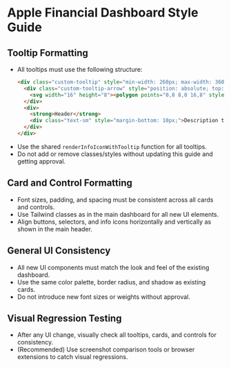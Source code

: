 # Apple Financial Dashboard Style Guide

## Tooltip Formatting
- All tooltips must use the following structure:
  ```html
  <div class="custom-tooltip" style="min-width: 260px; max-width: 360px; font-size: 1rem; font-weight: 400; padding: 16px 20px;">
    <div class="custom-tooltip-arrow" style="position: absolute; top: -8px; left: 50%; transform: translateX(-50%);">
      <svg width="16" height="8"><polygon points="0,8 8,0 16,8" style="fill:#222;"/></svg>
    </div>
    <div>
      <strong>Header</strong>
      <div class="text-sm" style="margin-bottom: 10px;">Description text here.</div>
    </div>
  </div>
  ```
- Use the shared `renderInfoIconWithTooltip` function for all tooltips.
- Do not add or remove classes/styles without updating this guide and getting approval.

## Card and Control Formatting
- Font sizes, padding, and spacing must be consistent across all cards and controls.
- Use Tailwind classes as in the main dashboard for all new UI elements.
- Align buttons, selectors, and info icons horizontally and vertically as shown in the main header.

## General UI Consistency
- All new UI components must match the look and feel of the existing dashboard.
- Use the same color palette, border radius, and shadow as existing cards.
- Do not introduce new font sizes or weights without approval.

## Visual Regression Testing
- After any UI change, visually check all tooltips, cards, and controls for consistency.
- (Recommended) Use screenshot comparison tools or browser extensions to catch visual regressions. 